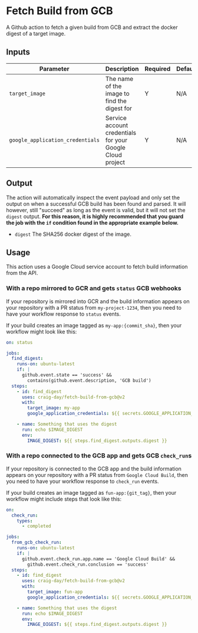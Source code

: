 # Fetch Build from GCB

A Github action to fetch a given build from GCB and extract the docker digest of a target image.

## Inputs

| Parameter                        | Description                                               | Required | Default |
| -------------------------------- | --------------------------------------------------------- | -------- | ------- |
| `target_image`                   | The name of the image to find the digest for              | Y        | N/A     |
| `google_application_credentials` | Service account credentials for your Google Cloud project | Y        | N/A     |

## Output

The action will automatically inspect the event payload and only set the output on when a successful
GCB build has been found and parsed. It will however, still "succeed" as long as the event is valid,
but it will not set the `digest` output. **For this reason, it is highly recommended that you guard
the job with the `if` condition found in the appropriate example below.**

- `digest` The SHA256 docker digest of the image.

## Usage

This action uses a Google Cloud service account to fetch build information from the API.

### With a repo mirrored to GCR and gets `status` GCB webhooks

If your repository is mirrored into GCR and the build information appears on your repository with
a PR status from `my-project-1234`, then you need to have your workflow response to `status` events.

If your build creates an image tagged as `my-app:{commit_sha}`, then your workflow might look like
this:

```yaml
on: status

jobs:
  find_digest:
    runs-on: ubuntu-latest
    if: |
      github.event.state == 'success' &&
        contains(github.event.description, 'GCB build')
  steps:
    - id: find_digest
      uses: craig-day/fetch-build-from-gcb@v2
      with:
        target_image: my-app
        google_application_credentials: ${{ secrets.GOOGLE_APPLICATION_CREDENTIALS }}

    - name: Something that uses the digest
      run: echo $IMAGE_DIGEST
      env:
        IMAGE_DIGEST: ${{ steps.find_digest.outputs.digest }}
```

### With a repo connected to the GCB app and gets GCB `check_run`s

If your repository is connected to the GCB app and the build information appears on your repository
with a PR status from `Google Cloud Build`, then you need to have your workflow response to
`check_run` events.

If your build creates an image tagged as `fun-app:{git_tag}`, then your workflow might include steps
that look like this:

```yaml
on:
  check_run:
    types:
      - completed

jobs:
  from_gcb_check_run:
    runs-on: ubuntu-latest
    if: |
      github.event.check_run.app.name == 'Google Cloud Build' &&
        github.event.check_run.conclusion == 'success'
  steps:
    - id: find_digest
      uses: craig-day/fetch-build-from-gcb@v2
      with:
        target_image: fun-app
        google_application_credentials: ${{ secrets.GOOGLE_APPLICATION_CREDENTIALS }}

    - name: Something that uses the digest
      run: echo $IMAGE_DIGEST
      env:
        IMAGE_DIGEST: ${{ steps.find_digest.outputs.digest }}
```
